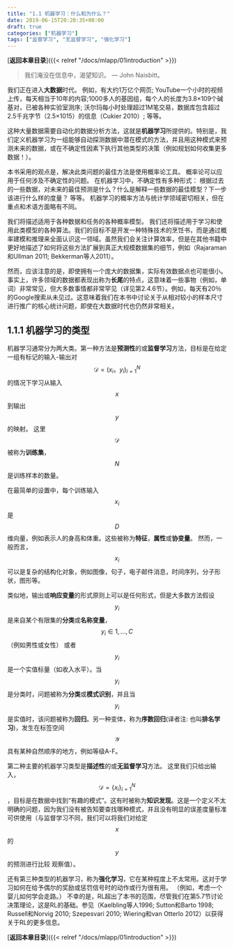 ```yaml
---
title: "1.1 机器学习：什么和为什么？"
date: 2019-06-15T20:20:35+08:00
draft: true
categories: ["机器学习"]
tags: ["监督学习", "无监督学习", "强化学习"]
---
```



[**返回本章目录**]({{< relref "/docs/mlapp/01introduction" >}})

> 我们淹没在信息中，渴望知识。 — John Naisbitt。

我们正在进入**大数据**时代。 例如，有大约1万亿个网页; YouTube一个小时的视频上传，每天相当于10年的内容;1000多人的基因组，每个人的长度为3.8×109个碱基对，已被各种实验室测序; 沃尔玛每小时处理超过1M笔交易，数据库包含超过2.5千兆字节（2.5×1015）的信息（Cukier 2010）; 等等。

<!--more-->

这种大量数据需要自动化的数据分析方法，这就是**机器学习**所提供的。特别是，我们定义机器学习为一组能够自动探测数据中潜在模式的方法，并且用这种模式来预测未来的数据，或在不确定性因素下执行其他类型的决策（例如规划如何收集更多数据！）。

本书采用的观点是，解决此类问题的最佳方法是使用概率论工具。 概率论可以应用于任何涉及不确定性的问题。 在机器学习中，不确定性有多种形式： 根据过去的一些数据，对未来的最佳预测是什么？什么是解释一些数据的最佳模型？下一步该进行什么样的度量？ 等等。 机器学习的概率方法与统计学领域密切相关，但在重点和术语方面略有不同。

我们将描述适用于各种数据和任务的各种概率模型。 我们还将描述用于学习和使用此类模型的各种算法。我们的目标不是开发一种特殊技术的烹饪书，而是通过概率建模和推理来全面认识这一领域。虽然我们会关注计算效率，但是在其他书籍中更好地描述了如何将这些方法扩展到真正大规模数据集的细节，例如（Rajaraman和Ullman 2011; Bekkerman等人2011）。

然而，应该注意的是，即使拥有一个庞大的数据集，实际有效数据点也可能很小。事实上，许多领域的数据都表现出称为**长尾**的特点，这意味着一些事物（例如，单词）非常常见，但大多数事情都非常罕见（详见第2.4.6节）。例如，每天有20％的Google搜索从未见过。这意味着我们在本书中讨论关于从相对较小的样本尺寸进行推广的核心统计问题，即使在大数据时代也仍然非常相关。

## 1.1.1 机器学习的类型

机器学习通常分为两大类。第一种方法是**预测性**的或**监督学习**方法，目标是在给定一组有标记的输入-输出对 $$\mathcal{D} ={(x_i，y_i)}_{i=1}^N$$ 的情况下学习从输入$$x$$到输出$$y$$的映射。 这里$$\mathcal{D}$$被称为**训练集**，$$N$$是训练样本的数量。

在最简单的设置中，每个训练输入$$x_i$$是$$D$$维向量，例如表示人的身高和体重。这些被称为**特征**，**属性**或**协变量**。 然而，一般而言，$$x_i$$可以是复杂的结构化对象，例如图像，句子，电子邮件消息，时间序列，分子形状，图形等。

类似地，输出或**响应变量**的形式原则上可以是任何形式，但是大多数方法假设$$y_i$$是来自某个有限集的**分类**或**名称变量**，$$y_i \in {1,\dots,C}$$（例如男性或女性） 或者$$y_i$$是一个实值标量（如收入水平）。当$$y_i$$是分类时，问题被称为**分类**或**模式识别**，并且当$$y_i$$是实值时，该问题被称为**回归**。另一种变体，称为**序数回归**\(译者注: 也叫**排名学习**\)，发生在标签空间$$\mathcal{Y}$$具有某种自然顺序的地方，例如等级A-F。

第二种主要的机器学习类型是**描述性**的或**无监督学习**方法。 这里我们只给出输入， $$\mathcal{D} = \{ x_i \}_{i = 1}^N$$ ，目标是在数据中找到“有趣的模式”。这有时被称为**知识发现**。这是一个定义不太明确的问题，因为我们没有被告知要查找哪种模式，并且没有明显的误差度量标准可供使用（与监督学习不同，我们可以将我们对给定$$x$$的$$y$$的预测进行比较 观察值）。

还有第三种类型的机器学习，称为**强化学习**，它在某种程度上不太常用。这对于学习如何在给予偶尔的奖励或惩罚信号时的动作或行为很有用。 （例如，考虑一个婴儿如何学会走路。） 不幸的是，RL超出了本书的范围，尽管我们在第5.7节讨论决策理论，这是RL的基础。参见（Kaelbling等人1996; Sutton和Barto 1998; Russell和Norvig 2010; Szepesvari 2010; Wiering和van Otterlo 2012）以获得关于RL的更多信息。

[**返回本章目录**]({{< relref "/docs/mlapp/01introduction" >}})

